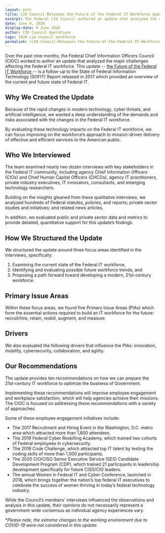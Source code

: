 ```yaml
---
layout: post
title: CIO Council Releases the Future of the Federal IT Workforce Update
excerpt: The Federal CIO Council authored an update that analyzed the major challenges affecting the Federal IT workforce. Check out the Future of the Federal IT Workforce Update. 
date: June 9, 2020
display-date: 9 June 2020
author: CIO Council Operations 
tags: 2020 cio-council workforce
permalink: /CIO-Council-Releases-the-Future-of-the-Federal-IT-Workforce-Update/
---
```

Over the past nine months, the Federal Chief Information Officers Council (CIOC) worked to 
author an update that analyzed the major challenges affecting the Federal IT workforce. 
This update -- <a href="{{site.baseurl}}/assets/resources/Future_of_Federal_IT_Workforce_Update_Public_Version.pdf">the Future of the Federal IT Workforce </a>-- is a follow-up to the State of Federal Information Technology (SOFIT) Report released in 2017 which provided an overview of the current and future state of Federal IT. 

## Why We Created the Update ##
Because of the rapid changes in modern technology, cyber threats, and artificial intelligence, we wanted a deep understanding of the demands and risks associated with the changes in the Federal IT workforce. 

By evaluating these technology impacts on the Federal IT workforce, we can focus improving on the workforce’s approach to mission-driven delivery of effective and efficient services to the American public.

## Who We Interviewed ##
The team examined nearly two dozen interviews with key stakeholders in the Federal IT community, including agency Chief Information Officers (CIOs) and Chief Human Capital Officers (CHCOs), agency IT practitioners, private industry executives, IT innovators, consultants, and emerging technology researchers. 

Building on the insights gleaned from these qualitative interviews, we analyzed hundreds of Federal statutes, policies, and reports; private sector studies and initiatives; and related news articles. 

In addition, we evaluated public and private sector data and metrics to provide detailed, quantitative support for this update’s findings.

## How We Structured the Update ##
We structured the update around three focus areas identified in the interviews, specifically:
<ol>
<li>Examining the current state of the Federal IT workforce, </li>
<li>Identifying and evaluating possible future workforce trends, and </li>
<li>Proposing a path forward toward developing a modern, 21st-century workforce. </li>
</ol>

## Primary Issue Areas ##
Within these focus areas, we found five Primary Issue Areas (PIAs) which form the essential actions required to build an IT workforce for the future: recruit/hire, retain, reskill, augment, and measure. 

## Drivers ##
We also evaluated the following drivers that influence the PIAs: innovation, mobility, cybersecurity, collaboration, and agility. 

## Our Recommendations ##
The update provides ten recommendations on how we can prepare the 21st-century IT workforce to optimize the business of Government. 

Implementing these recommendations will improve employee engagement and workplace satisfaction, which will help agencies achieve their missions. The CIOC is focused on addressing these recommendations with a variety of approaches. 

Some of these employee engagement initiatives include:
<ul>
<li>The 2017 Recruitment and Hiring Event in the Washington, D.C. metro area which attracted more than 1,800 attendees.</li>
<li>The 2019 Federal Cyber Reskilling Academy, which trained two cohorts of Federal employees in cybersecurity. </li>
<li>The 2019 Code Challenge, which attracted top IT talent by testing the coding skills of more than 1,000 participants. </li>
<li>The 2020 CIO/CISO Senior Executive Service (SES) Candidate Development Program (CDP), which trained 21 participants in leadership development specifically for future CISO/CIO leaders. </li>
<li>The annual Women in Federal IT and Cyber Conference, launched in 2018, which brings together the nation’s top federal IT executives to celebrate the success of women thriving in today’s federal technology industry.</li>
</ul>
While the Council’s members' interviews influenced the observations and analysis in this update, their opinions do not necessarily represent a government-wide consensus as individual agency experiences vary. 

*<em>Please note, the extreme changes to the working environment due to COVID-19 were not considered in this update. </em>
